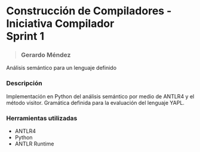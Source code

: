 # Construcción de Compiladores - Iniciativa Compilador <br> Sprint 1
> ### Gerardo Méndez
Análisis semántico para un lenguaje definido

### Descripción
Implementación en Python del análisis semántico por medio de ANTLR4 y el método visitor. Gramática definida para la evaluación del lenguaje YAPL.

### Herramientas utilizadas
* ANTLR4
* Python
* ANTLR Runtime
